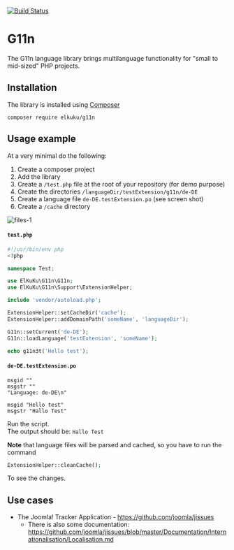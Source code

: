 [![Build Status](https://travis-ci.org/elkuku/g11n.svg?branch=master)](https://travis-ci.org/elkuku/g11n)

# G11n

The G11n language library brings multilanguage functionality for "small to mid-sized" PHP projects.

## Installation

The library is installed using [Composer](http://getcomposer.org/)


    composer require elkuku/g11n

## Usage example

At a very minimal do the following:

1. Create a composer project
1. Add the library
1. Create a `/test.php` file at the root of your repository (for demo purpose)
1. Create the directories `/languageDir/testExtension/g11n/de-DE`
1. Create a language file `de-DE.testExtension.po` (see screen shot)
1. Create a `/cache` directory

![files-1](https://user-images.githubusercontent.com/33978/41871475-aa2367a2-7884-11e8-8771-4cb5ae0e150f.png)

#### `test.php`

```php
#!/usr/bin/env php
<?php

namespace Test;

use ElKuKu\G11n\G11n;
use ElKuKu\G11n\Support\ExtensionHelper;

include 'vendor/autoload.php';

ExtensionHelper::setCacheDir('cache');
ExtensionHelper::addDomainPath('someName', 'languageDir');

G11n::setCurrent('de-DE');
G11n::loadLanguage('testExtension', 'someName');

echo g11n3t('Hello test');
```

#### `de-DE.testExtension.po`

```po
msgid ""
msgstr ""
"Language: de-DE\n"

msgid "Hello test"
msgstr "Hallo Test"
```

Run the script.<br />
The output should be: `Hallo Test`

**Note** that language files will be parsed and cached, so you have to run the command

```php
ExtensionHelper::cleanCache();
```

To see the changes.

## Use cases

* The Joomla! Tracker Application - https://github.com/joomla/jissues
    * There is also some documentation: https://github.com/joomla/jissues/blob/master/Documentation/Internationalisation/Localisation.md
